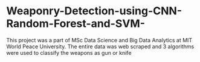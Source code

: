 # Weaponry-Detection-using-CNN-Random-Forest-and-SVM-
This project was a part of MSc Data Science and Big Data Analytics at MIT World Peace University.
The entire data was web scraped and 3 algorithms were used to classify the weapons as gun or knife 
